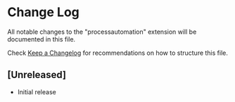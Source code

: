 # Change Log

All notable changes to the "processautomation" extension will be documented in this file.

Check [Keep a Changelog](http://keepachangelog.com/) for recommendations on how to structure this file.

## [Unreleased]

- Initial release